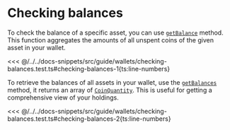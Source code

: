 # Checking balances

To check the balance of a specific asset, you can use [`getBalance`](https://fuels-ts-docs-api.vercel.app/Account/Account.md#getbalance) method. This function aggregates the amounts of all unspent coins of the given asset in your wallet.

<<< @/../../docs-snippets/src/guide/wallets/checking-balances.test.ts#checking-balances-1{ts:line-numbers}

To retrieve the balances of all assets in your wallet, use the [`getBalances`](https://fuels-ts-docs-api.vercel.app/Account/Account.md#getbalances) method, it returns an array of [`CoinQuantity`](https://fuels-ts-docs-api.vercel.app/Account/index.md#coinquantity). This is useful for getting a comprehensive view of your holdings.

<<< @/../../docs-snippets/src/guide/wallets/checking-balances.test.ts#checking-balances-2{ts:line-numbers}
